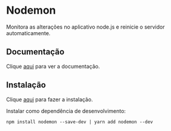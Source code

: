 # Nodemon

Monitora as alterações no aplicativo node.js e reinicie o servidor automaticamente.

## Documentação

Clique [aqui](https://github.com/remy/nodemon) para ver a documentação.

## Instalação

Clique [aqui](https://www.npmjs.com/package/nodemon) para fazer a instalação.

Instalar como dependência de desenvolvimento:

```
npm install nodemon --save-dev | yarn add nodemon --dev
```